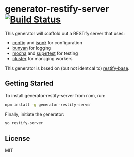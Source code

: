 # generator-restify-server [![Build Status](https://secure.travis-ci.org/vsimonian/generator-restify-server.png?branch=master)](https://travis-ci.org/vsimonian/generator-restify-server)

This generator will scaffold out a RESTify server that uses:

- [config](https://github.com/lorenwest/node-config) and [json5](
  http://json5.org) for configuration
- [bunyan](https://github.com/trentm/node-bunyan) for logging
- [mocha](http://mochajs.org/) and [supertest](
  https://github.com/visionmedia/supertest) for testing
- [cluster](http://nodejs.org/docs/latest/api/cluster.html) for managing workers

This generator is based on (but not identical to) [restify-base](
https://github.com/jgoodall/restify-base).

## Getting Started

To install generator-restify-server from npm, run:

```bash
npm install -g generator-restify-server
```

Finally, initiate the generator:

```bash
yo restify-server
```

## License

MIT
